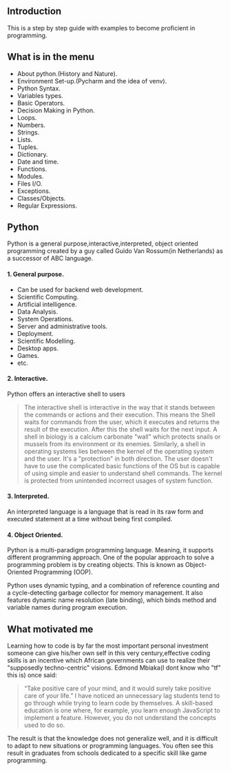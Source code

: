 
## Introduction

This is a step by step guide with examples to become proficient in programming.

## What is in the menu

- About python.(History and Nature).
- Environment Set-up.(Pycharm and the idea of venv).
- Python Syntax.
- Variables types.
- Basic Operators.
- Decision Making in Python.
- Loops.
- Numbers.
- Strings.
- Lists.
- Tuples.
- Dictionary.
- Date and time.
- Functions.
- Modules.
- Files I/O.
- Exceptions.
- Classes/Objects.
- Regular Expressions.

## Python 
Python is a general purpose,interactive,interpreted, object oriented programming created by a guy called Guido Van Rossum(in Netherlands) as a successor of ABC language.
#### 1. General purpose.
  - Can be used for backend web development.
  - Scientific Computing.
  - Artificial intelligence.
  - Data Analysis.
  - System Operations.
  - Server and administrative tools.
  - Deployment.
  - Scientific Modelling.
  - Desktop apps.
  - Games.
  - etc.
  #### 2. Interactive.
  Python offers an interactive shell to users
> The interactive shell is interactive in the way that it stands between the commands or actions and their execution. 
This means the Shell waits for commands from the user, which it executes and returns the result of the execution.
After this the shell waits for the next input.
  > A shell in biology is a calcium carbonate "wall" which protects snails or mussels from its environment or its enemies.
  Similarly, a shell in operating systems lies between the kernel of the operating system and the user. 
  It's a "protection" in both direction. 
  The user doesn't have to use the complicated basic functions of the OS but is capable of using simple and easier
  to understand shell commands. 
  The kernel is protected from unintended incorrect usages of system function.
  #### 3. Interpreted.
  An interpreted language is a language that is read in its raw form and executed statement at a time without being first compiled.
  #### 4. Object Oriented.
  Python is a multi-paradigm programming language. 
  Meaning, it supports different programming approach.
One of the popular approach to solve a programming problem is by creating objects.
This is known as Object-Oriented Programming (OOP).

Python uses dynamic typing, and a combination of reference counting and a cycle-detecting garbage collector for memory management. 
It also features dynamic name resolution (late binding), which binds method and variable names during program execution.



## What motivated me

Learning how to code is by far the most important personal investment someone can give his/her own self in this very 
century,effective coding skills is an incentive which African governments can use to realize their  "supposedly techno-centric" visions.
Edmond Mbiaka(I dont know who "tf" this is) once said:
  > “Take positive care of your mind, and it would surely take positive care of your life.” 
I have noticed an unnecessary lag students tend to go through while trying to learn code by themselves.
A skill-based education is one where, for example, you learn enough JavaScript to implement a feature. 
However, you do not understand the concepts used to do so. 




The result is that the knowledge does not generalize well, and it is difficult to adapt to new situations or programming languages. 
You often see this result in graduates from schools dedicated to a specific skill like game programming.

